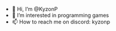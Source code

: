 - 👋 Hi, I’m @KyzonP
- 👀 I’m interested in programming games
- 📫 How to reach me on discord: kyzonp

<!---
KyzonP/KyzonP is a ✨ special ✨ repository because its `README.md` (this file) appears on your GitHub profile.
You can click the Preview link to take a look at your changes.
--->
